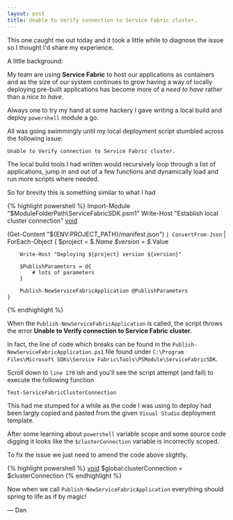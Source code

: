 ```yaml
---
layout: post
title: Unable to Verify connection to Service Fabric cluster.
---
```


This one caught me out today and it took a little while to diagnose the issue so I thought I'd share my experience.

A little background:

My team are using **Service Fabric** to host our applications as containers and as the size of our system continues to grow
having a way of locally deploying pre-built applications has become more of a *need to have* rather than a *nice to have*.

Always one to try my hand at some hackery I gave writing a local build and deploy `powershell` module a go.

All was going swimmingly until my local deployment script stumbled across the following issue:

```
Unable to Verify connection to Service Fabric cluster.
```

The local build tools I had written would recursively loop through a list of applications, jump in and out of a few functions
and dynamically load and run more scripts where needed.

So for brevity this is something similar to what I had

{% highlight powershell %}
Import-Module "$ModuleFolderPath\ServiceFabricSDK.psm1"
Write-Host "Establish local cluster connection"
[void](Connect-ServiceFabricCluster)

(Get-Content "${ENV:PROJECT_PATH}/manifest.json") `
    | ConvertFrom-Json `
    | ForEach-Object {
        $project = $_.Name
        $version = $_.Value
        
        Write-Host "Deploying ${project} version ${version}"
		
        $PublishParameters = @{
            # lots of parameters
        }

        Publish-NewServiceFabricApplication @PublishParameters
    }
{% endhighlight %}

When the `Publish-NewServiceFabricApplication` is called, the script throws the error **Unable to Verify connection to Service Fabric cluster.**

In fact, the line of code which breaks can be found in the `Publish-NewServiceFabricApplication.ps1` file found under
`C:\Program Files\Microsoft SDKs\Service Fabric\Tools\PSModule\ServiceFabricSDK`.

Scroll down to `line 170` ish and you'll see the script attempt (and fail) to execute the following function

```
Test-ServiceFabricClusterConnection
```

This had me stumped for a while as the code I was using to deploy had been largly copied and pasted from the given
`Visual Studio` deployment template.

After some learning about `powershell` variable scope and some source code digging it looks like the `$clusterConnection`
variable is incorrectly scoped.

To fix the issue we just need to amend the code above slightly. 

{% highlight powershell %}
[void](Connect-ServiceFabricCluster)
$global:clusterConnection = $clusterConnection
{% endhighlight %}

Now when we call `Publish-NewServiceFabricApplication` everything should spring to life as if by magic!

&mdash; Dan